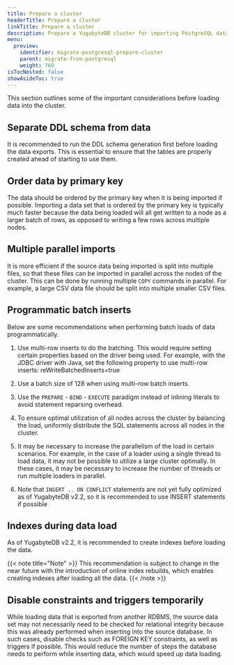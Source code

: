 ```yaml
---
title: Prepare a cluster
headerTitle: Prepare a cluster
linkTitle: Prepare a cluster
description: Prepare a YugabyteDB cluster for importing PostgreSQL data.
menu:
  preview:
    identifier: migrate-postgresql-prepare-cluster
    parent: migrate-from-postgresql
    weight: 760
isTocNested: false
showAsideToc: true
---
```


This section outlines some of the important considerations before loading data into the cluster.

## Separate DDL schema from data

It is recommended to run the DDL schema generation first before loading the data exports. This is essential to ensure that the tables are properly created ahead of starting to use them.

## Order data by primary key

The data should be ordered by the primary key when it is being imported if possible. Importing a data set that is ordered by the primary key is typically much faster because the data being loaded will all get written to a node as a larger batch of rows, as opposed to writing a few rows across multiple nodes.

## Multiple parallel imports

It is more efficient if the source data being imported is split into multiple files, so that these files can be imported in parallel across the nodes of the cluster. This can be done by running multiple `COPY` commands in parallel. For example, a large CSV data file should be split into multiple smaller CSV files.

## Programmatic batch inserts

Below are some recommendations when performing batch loads of data programmatically.

1. Use multi-row inserts to do the batching. This would require setting certain properties based on the driver being used. For example, with the JDBC driver with Java, set the following property to use multi-row inserts: reWriteBatchedInserts=true

2. Use a batch size of 128 when using multi-row batch inserts.

3. Use the `PREPARE` - `BIND` - `EXECUTE` paradigm instead of inlining literals to avoid statement reparsing overhead.

4. To ensure optimal utilization of all nodes across the cluster by balancing the load, uniformly distribute the SQL statements across all nodes in the cluster.

5. It may be necessary to increase the parallelism of the load in certain scenarios. For example, in the case of a loader using a single thread to load data, it may not be possible to utilize a large cluster optimally. In these cases, it may be necessary to increase the number of threads or run multiple loaders in parallel.

6. Note that `INSERT .. ON CONFLICT` statements are not yet fully optimized as of YugabyteDB v2.2, so it is recommended to use INSERT statements if possible

## Indexes during data load

As of YugabyteDB v2.2, it is recommended to create indexes before loading the data.

{{< note title="Note" >}}
This recommendation is subject to change in the near future with the introduction of online index rebuilds, which enables creating indexes after loading all the data.
{{< /note >}}

## Disable constraints and triggers temporarily

While loading data that is exported from another RDBMS, the source data set may not necessarily need to be checked for relational integrity because this was already performed when inserting into the source database. In such cases, disable checks such as FOREIGN KEY constraints, as well as triggers if possible. This would reduce the number of steps the database needs to perform while inserting data, which would speed up data loading.
